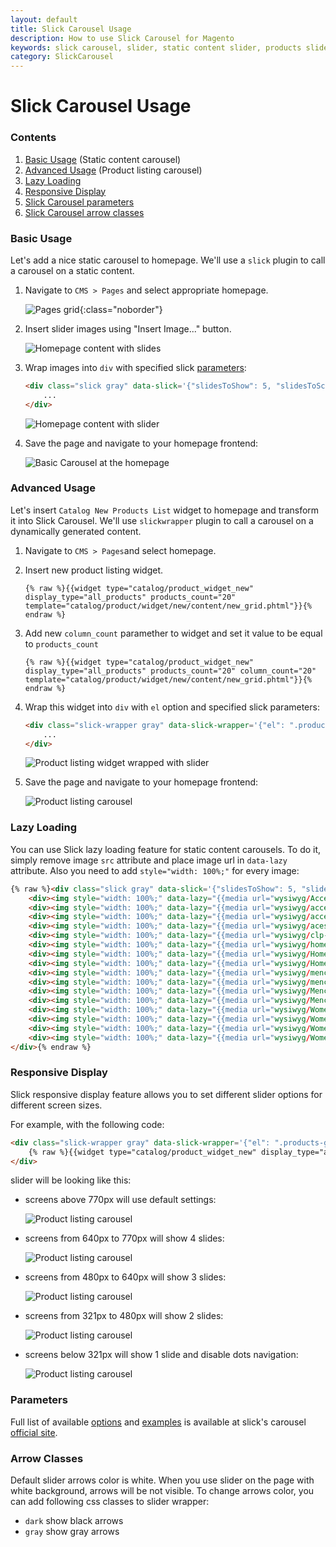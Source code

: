 ```yaml
---
layout: default
title: Slick Carousel Usage
description: How to use Slick Carousel for Magento
keywords: slick carousel, slider, static content slider, products slider, products carousel
category: SlickCarousel
---
```


# Slick Carousel Usage

### Contents

 1. [Basic Usage](#basic-usage) (Static content carousel)
 2. [Advanced Usage](#advanced-usage) (Product listing carousel)
 3. [Lazy Loading](#lazy-loading)
 4. [Responsive Display](#responsive-display)
 5. [Slick Carousel parameters](#parameters)
 6. [Slick Carousel arrow classes](#arrow-classes)

### Basic Usage

Let's add a nice static carousel to homepage. We'll use a `slick`
plugin to call a carousel on a static content.


 1. Navigate to `CMS > Pages` and select appropriate homepage.

    ![Pages grid](/images/m1/extensions/slick-carousel/usage/basic/pages-grid.png){:class="noborder"}

 2. Insert slider images using "Insert Image..." button.

    ![Homepage content with slides](/images/m1/extensions/slick-carousel/usage/basic/homepage-content-slides.png)

 3. Wrap images into `div` with specified slick [parameters](#parameters):

    ```html
    <div class="slick gray" data-slick='{"slidesToShow": 5, "slidesToScroll": 1, "infinite": true, "swipeToSlide": true}'>
        ...
    </div>
    ```

    ![Homepage content with slider](/images/m1/extensions/slick-carousel/usage/basic/homepage-content-slider.png)

 4. Save the page and navigate to your homepage frontend:

    ![Basic Carousel at the homepage](/images/m1/extensions/slick-carousel/usage/basic/rwd-static-slider.png)

### Advanced Usage

Let's insert `Catalog New Products List` widget to homepage and transform it into Slick Carousel.
We'll use `slickwrapper` plugin to call a carousel on a dynamically generated
content.

 1. Navigate to `CMS > Pages`and select homepage.

 2. Insert new product listing widget.

    ```
    {% raw %}{{widget type="catalog/product_widget_new" display_type="all_products" products_count="20" template="catalog/product/widget/new/content/new_grid.phtml"}}{% endraw %}
    ```

 3. Add new `column_count` paramether to widget and set it value to be equal to `products_count`

    ```
    {% raw %}{{widget type="catalog/product_widget_new" display_type="all_products" products_count="20" column_count="20" template="catalog/product/widget/new/content/new_grid.phtml"}}{% endraw %}
    ```

 4. Wrap this widget into `div` with `el` option and specified slick parameters:

    ```html
    <div class="slick-wrapper gray" data-slick-wrapper='{"el": ".products-grid", "slidesToShow": 5, "slidesToScroll": 5, "dots": true}'>
        ...
    </div>
    ```

    ![Product listing widget wrapped with slider](/images/m1/extensions/slick-carousel/usage/advanced/product-listing-widget-slider.png)

 4. Save the page and navigate to your homepage frontend:

    ![Product listing carousel](/images/m1/extensions/slick-carousel/usage/advanced/product-listing-carousel.png)

### Lazy Loading

You can use Slick lazy loading feature for static content carousels. To do it,
simply remove image `src` attribute and place image url in `data-lazy` attribute.
Also you need to add `style="width: 100%;"` for every image:

```html
{% raw %}<div class="slick gray" data-slick='{"slidesToShow": 5, "slidesToScroll": 1, "infinite": true, "swipeToSlide": true}'>
    <div><img style="width: 100%;" data-lazy="{{media url="wysiwyg/Accessoriesbagimg.jpg"}}" /></div>
    <div><img style="width: 100%;" data-lazy="{{media url="wysiwyg/accessorieseyewearimg.jpg"}}" /></div>
    <div><img style="width: 100%;" data-lazy="{{media url="wysiwyg/accessoriesshoesimg.jpg"}}" /></div>
    <div><img style="width: 100%;" data-lazy="{{media url="wysiwyg/acessoreiesjeweleryimg.jpg"}}" /></div>
    <div><img style="width: 100%;" data-lazy="{{media url="wysiwyg/clp-sub-m-shirts.jpg"}}" /></div>
    <div><img style="width: 100%;" data-lazy="{{media url="wysiwyg/home_bed_bathimg.jpg"}}" /></div>
    <div><img style="width: 100%;" data-lazy="{{media url="wysiwyg/Homecatimg-decor.jpg"}}" /></div>
    <div><img style="width: 100%;" data-lazy="{{media url="wysiwyg/Homecatimg-electronics.jpg"}}" /></div>
    <div><img style="width: 100%;" data-lazy="{{media url="wysiwyg/mencat-newarrivalsimg.jpg"}}" /></div>
    <div><img style="width: 100%;" data-lazy="{{media url="wysiwyg/mencat-pants.jpg"}}" /></div>
    <div><img style="width: 100%;" data-lazy="{{media url="wysiwyg/Mencat-shirtsimg.png"}}" /></div>
    <div><img style="width: 100%;" data-lazy="{{media url="wysiwyg/Mencat-teesimg.jpg"}}" /></div>
    <div><img style="width: 100%;" data-lazy="{{media url="wysiwyg/Womennewarrivalsimg.jpg"}}" /></div>
    <div><img style="width: 100%;" data-lazy="{{media url="wysiwyg/Womenpantsimg.jpg"}}" /></div>
    <div><img style="width: 100%;" data-lazy="{{media url="wysiwyg/Womenskirtsimg.jpg"}}" /></div>
    <div><img style="width: 100%;" data-lazy="{{media url="wysiwyg/Womentopsimg.jpg"}}" /></div>
</div>{% endraw %}
```

### Responsive Display

Slick responsive display feature allows you to set different slider options
for different screen sizes.

For example, with the following code:

```html
<div class="slick-wrapper gray" data-slick-wrapper='{"el": ".products-grid", "slidesToShow": 5, "slidesToScroll": 5, "dots": true, "responsive": [ {"breakpoint": 770, "settings": {"slidesToShow": 4, "slidesToScroll": 4}}, {"breakpoint": 640, "settings": {"slidesToShow": 3, "slidesToScroll": 3}}, {"breakpoint": 480, "settings": {"slidesToShow": 2, "slidesToScroll": 2}}, {"breakpoint": 321, "settings": {"slidesToShow": 1, "slidesToScroll": 1, "dots": false}}]}'>
    {% raw %}{{widget type="catalog/product_widget_new" display_type="all_products" products_count="20" column_count="20" template="catalog/product/widget/new/content/new_grid.phtml"}}{% endraw %}
</div>
```

slider will be looking like this:

 -  screens above 770px will use default settings:

    ![Product listing carousel](/images/m1/extensions/slick-carousel/usage/advanced/product-listing-carousel.png)

 -  screens from 640px to 770px will show 4 slides:

    ![Product listing carousel](/images/m1/extensions/slick-carousel/usage/responsive/product-listing-responsive-4.png)

 -  screens from 480px to 640px will show 3 slides:

    ![Product listing carousel](/images/m1/extensions/slick-carousel/usage/responsive/product-listing-responsive-3.png)

 -  screens from 321px to 480px will show 2 slides:

    ![Product listing carousel](/images/m1/extensions/slick-carousel/usage/responsive/product-listing-responsive-2.png)

 -  screens below 321px will show 1 slide and disable dots navigation:

    ![Product listing carousel](/images/m1/extensions/slick-carousel/usage/responsive/product-listing-responsive-1.png)

### Parameters

Full list of available [options][slick_options] and [examples][slick_examples]
is available at slick's carousel [official site][slick_site].

### Arrow Classes

Default slider arrows color is white. When you use slider on the page
with white background, arrows will be not visible. To change arrows color,
you can add following css classes to slider wrapper:

 -  `dark` show black arrows
 -  `gray` show gray arrows

[slick_site]: http://kenwheeler.github.io/slick/
[slick_options]: http://kenwheeler.github.io/slick/#settings
[slick_examples]: http://kenwheeler.github.io/slick/#demos
